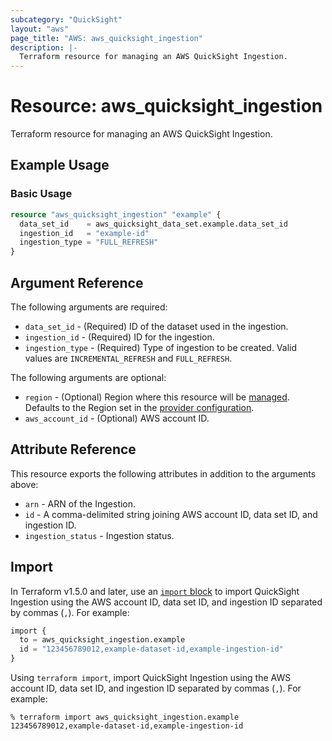 ```yaml
---
subcategory: "QuickSight"
layout: "aws"
page_title: "AWS: aws_quicksight_ingestion"
description: |-
  Terraform resource for managing an AWS QuickSight Ingestion.
---
```


# Resource: aws_quicksight_ingestion

Terraform resource for managing an AWS QuickSight Ingestion.

## Example Usage

### Basic Usage

```terraform
resource "aws_quicksight_ingestion" "example" {
  data_set_id    = aws_quicksight_data_set.example.data_set_id
  ingestion_id   = "example-id"
  ingestion_type = "FULL_REFRESH"
}
```

## Argument Reference

The following arguments are required:

* `data_set_id` - (Required) ID of the dataset used in the ingestion.
* `ingestion_id` - (Required) ID for the ingestion.
* `ingestion_type` - (Required) Type of ingestion to be created. Valid values are `INCREMENTAL_REFRESH` and `FULL_REFRESH`.

The following arguments are optional:

* `region` - (Optional) Region where this resource will be [managed](https://docs.aws.amazon.com/general/latest/gr/rande.html#regional-endpoints). Defaults to the Region set in the [provider configuration](https://registry.terraform.io/providers/hashicorp/aws/latest/docs#aws-configuration-reference).
* `aws_account_id` - (Optional) AWS account ID.

## Attribute Reference

This resource exports the following attributes in addition to the arguments above:

* `arn` - ARN of the Ingestion.
* `id` - A comma-delimited string joining AWS account ID, data set ID, and ingestion ID.
* `ingestion_status` - Ingestion status.

## Import

In Terraform v1.5.0 and later, use an [`import` block](https://developer.hashicorp.com/terraform/language/import) to import QuickSight Ingestion using the AWS account ID, data set ID, and ingestion ID separated by commas (`,`). For example:

```terraform
import {
  to = aws_quicksight_ingestion.example
  id = "123456789012,example-dataset-id,example-ingestion-id"
}
```

Using `terraform import`, import QuickSight Ingestion using the AWS account ID, data set ID, and ingestion ID separated by commas (`,`). For example:

```console
% terraform import aws_quicksight_ingestion.example 123456789012,example-dataset-id,example-ingestion-id
```
